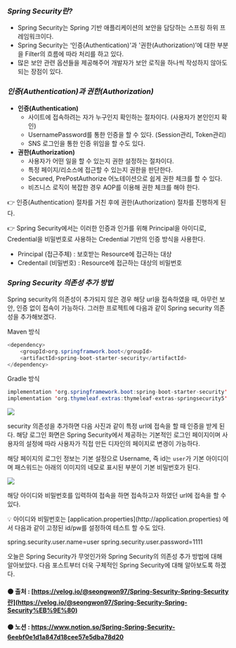 ### ***Spring Security란?***

- Spring Security는 Spring 기반 애플리케이션의 보안을 담당하는 스프링 하위 프레임워크이다.
- Spring Security는 ‘인증(Authentication)'과 '권한(Authorization)’에 대한 부분을 Filter의 흐름에 따라 처리를 하고 있다.
- 많은 보안 관련 옵션들을 제공해주어 개발자가 보안 로직을 하나씩 작성하지 않아도 되는 장점이 있다.

### ***인증(Authentication)과 권한(Authorization)***

- **인증(Authentication)**
    - 사이트에 접속하려는 자가 누구인지 확인하는 절차이다. (사용자가 본인인지 확인)
    - UsernamePassword를 통한 인증을 할 수 있다. (Session관리, Token관리)
    - SNS 로그인을 통한 인증 위임을 할 수도 있다.
- **권한(Authorization)**
    - 사용자가 어떤 일을 할 수 있는지 권한 설정하는 절차이다.
    - 특정 페이지/리소스에 접근할 수 있는지 권한을 판단한다.
    - Secured, PrePostAuthorize 어노테이션으로 쉽게 권한 체크를 할 수 있다.
    - 비즈니스 로직이 복잡한 경우 AOP를 이용해 권한 체크를 해야 한다.
    

👉 인증(Authentication) 절차를 거친 후에 권한(Authorization) 절차를 진행하게 된다.

👉 Spring Security에서는 이러한 인증과 인가를 위해 Principal을 아이디로, Credential을 비밀번호로 사용하는 Credential 기반의 인증 방식을 사용한다.

- Principal (접근주체) : 보호받는 Resource에 접근하는 대상
- Credentail (비밀번호) : Resource에 접근하는 대상의 비밀번호

### *Spring Security 의존성 추가 방법*

Spring security의 의존성이 추가되지 않은 경우 해당 url을 접속하였을 때, 아무런 보안, 인증 없이 접속이 가능하다. 그러한 프로젝트에 다음과 같이 Spring security 의존성을 추가해보겠다.

Maven 방식

```java
<dependency>
	<groupId>org.springframwork.boot</groupId>
	<artifactId>spring-boot-starter-security</artifactId>
</dependency>
```

Gradle 방식

```java
implementation 'org.springframework.boot:spring-boot-starter-security'
implementation 'org.thymeleaf.extras:thymeleaf-extras-springsecurity5'
```

<img src="https://s3.us-west-2.amazonaws.com/secure.notion-static.com/6932a6ef-0adc-4ef6-951e-48aed35d48f7/Untitled.png?X-Amz-Algorithm=AWS4-HMAC-SHA256&X-Amz-Content-Sha256=UNSIGNED-PAYLOAD&X-Amz-Credential=AKIAT73L2G45EIPT3X45%2F20220529%2Fus-west-2%2Fs3%2Faws4_request&X-Amz-Date=20220529T110950Z&X-Amz-Expires=86400&X-Amz-Signature=43e21e426ab2bddc114ae90442d9803b616731f48a2d5cc7c689a76e4a28ceaf&X-Amz-SignedHeaders=host&response-content-disposition=filename%20%3D%22Untitled.png%22&x-id=GetObject">

security 의존성을 추가하면 다음 사진과 같이 특정 url에 접속을 할 때 인증을 받게 된다. 해당 로그인 화면은 Spring Security에서 제공하는 기본적인 로그인 페이지이며 사용자의 설정에 따라 사용자가 직접 만든 디자인의 페이지로 변경이 가능하다.

해당 페이지의 로그인 정보는 기본 설정으로 Username, 즉 id는 `user`가 기본 아이디이며 패스워드는 아래의 이미지의 네모로 표시된 부분이 기본 비밀번호가 된다.

<img src="https://s3.us-west-2.amazonaws.com/secure.notion-static.com/ae4474fe-3748-4680-b7af-d6f98d0ec0d4/Untitled.png?X-Amz-Algorithm=AWS4-HMAC-SHA256&X-Amz-Content-Sha256=UNSIGNED-PAYLOAD&X-Amz-Credential=AKIAT73L2G45EIPT3X45%2F20220529%2Fus-west-2%2Fs3%2Faws4_request&X-Amz-Date=20220529T111007Z&X-Amz-Expires=86400&X-Amz-Signature=22fb56e2b595cfd23e099fe423b6c1be568a1cead610ea782c2b10f4fc4b6fd2&X-Amz-SignedHeaders=host&response-content-disposition=filename%20%3D%22Untitled.png%22&x-id=GetObject">

해당 아이디와 비밀번호를 입력하여 접속을 하면 접속하고자 하였던 url에 접속을 할 수 있다.

<aside>
💡 아이디와 비밀번호는 [application.properties](http://application.properties) 에서 다음과 같이 고정된 id/pw를 설정하여 
테스트 할 수도 있다.

spring.security.user.name=user
spring.security.user.password=1111

</aside>

오늘은 Spring Security가 무엇인가와 Spring Security의 의존성 추가 방법에 대해 알아보았다.
다음 포스트부터 더욱 구체적인 Spring Security에 대해 알아보도록 하겠다.

#### 🟠 출처 : [https://velog.io/@seongwon97/Spring-Security-Spring-Security란](https://velog.io/@seongwon97/Spring-Security-Spring-Security%EB%9E%80)
#### 🟠 노션 : https://www.notion.so/Spring-Spring-Security-6eebf0e1d1a847d18cee57e5dba78d20

